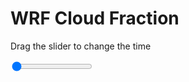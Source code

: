 <h1>WRF  Cloud Fraction </h1>
<p>Drag the slider to change the time</p>

<div class="slidecontainer">
<input oninput='setImage(this)' class="slider" type="range" min="0" max="7" value="0" step="1" />
<img id='img'/>
</div>

<script>
var img = document.getElementById('img');
var img_array = ['/assets/images/wrf/cf_wrfout_d01_2020-04-05_12:00:00.png',
'/assets/images/wrf/cf_wrfout_d01_2020-04-05_13:00:00.png',
'/assets/images/wrf/cf_wrfout_d01_2020-04-05_14:00:00.png',
'/assets/images/wrf/cf_wrfout_d01_2020-04-05_15:00:00.png',
'/assets/images/wrf/cf_wrfout_d01_2020-04-05_16:00:00.png',
'/assets/images/wrf/cf_wrfout_d01_2020-04-05_17:00:00.png',
'/assets/images/wrf/cf_wrfout_d01_2020-04-05_18:00:00.png',];
function setImage(obj)
{
        var value = obj.value;
        img.src = img_array[value];

}
</script>
